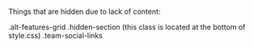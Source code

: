 Things that are hidden due to lack of content:

.alt-features-grid
.hidden-section (this class is located at the bottom of style.css)
.team-social-links

